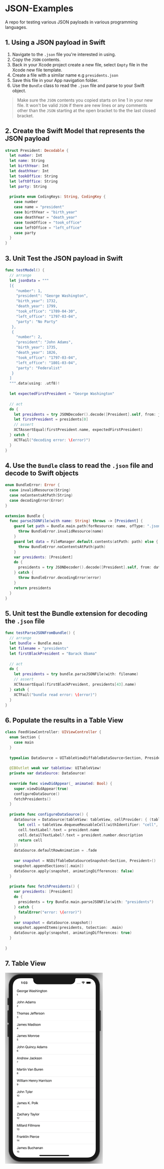 # JSON-Examples

A repo for testing various JSON payloads in various programming languages. 

## 1. Using a JSON payload in Swift 

1. Navigate to the `.json` file you're interested in using.
2. Copy the `JSON` contents. 
3. Back in your Xcode project create a new file, select `Empty` file in the Xcode new file template.
4. Create a file with a similar name e.g `presidents.json`
5. Save this file in your App navigation folder. 
6. Use the `Bundle` class to read the `.json` file and parse to your Swift object. 

> Make sure the `JSON` contents you copied starts on line 1 in your new file. It won't be valid `JSON` if there are new lines or any comments other than the  `JSON` starting at the open bracket to the the last closed bracket. 

## 2. Create the Swift Model that represents the JSON payload 

```swift 
struct President: Decodable {
  let number: Int
  let name: String
  let birthYear: Int
  let deathYear: Int
  let tookOffice: String
  let leftOffice: String
  let party: String
  
  private enum CodingKeys: String, CodingKey {
    case number
    case name = "president"
    case birthYear = "birth_year"
    case deathYear = "death_year"
    case tookOffice = "took_office"
    case leftOffice = "left_office"
    case party
  }
}
```

## 3. Unit Test the JSON payload in Swift 

```swift 
func testModel() {
  // arrange
  let jsonData = """
  [{
     "number": 1,
     "president": "George Washington",
     "birth_year": 1732,
     "death_year": 1799,
     "took_office": "1789-04-30",
     "left_office": "1797-03-04",
     "party": "No Party"
   },
   {
     "number": 2,
     "president": "John Adams",
     "birth_year": 1735,
     "death_year": 1826,
     "took_office": "1797-03-04",
     "left_office": "1801-03-04",
     "party": "Federalist"
   }
  ]
  """.data(using: .utf8)!
  
  let expectedFirstPresident = "George Washington"
  
  // act
  do {
    let presidents = try JSONDecoder().decode([President].self, from: jsonData)
    let firstPresident = presidents[0]
    // assert
    XCTAssertEqual(firstPresident.name, expectedFirstPresident)
  } catch {
    XCTFail("decoding error: \(error)")
  }
}
```

## 4. Use the `Bundle` class to read the `.json` file and decode to Swift objects

```swift 
enum BundleError: Error {
  case invalidResource(String)
  case noContentsAtPath(String)
  case decodingError(Error)
}

extension Bundle {
  func parseJSONFile(with name: String) throws -> [President] {
    guard let path = Bundle.main.path(forResource: name, ofType: ".json") else {
      throw BundleError.invalidResource(name)
    }
    guard let data = FileManager.default.contents(atPath: path) else {
      throw BundleError.noContentsAtPath(path)
    }
    var presidents: [President]
    do {
      presidents = try JSONDecoder().decode([President].self, from: data)
    } catch {
      throw BundleError.decodingError(error)
    }
    return presidents
  }
}
```

## 5. Unit test the Bundle extension for decoding the `.json` file 

```swift 
func testParseJSONFromBundle() {
  // arrange
  let bundle = Bundle.main
  let filename = "presidents"
  let firstBlackPresident = "Barack Obama"

  // act
  do {
    let presidents = try bundle.parseJSONFile(with: filename)
    // assert
    XCTAssertEqual(firstBlackPresident, presidents[43].name)
  } catch {
    XCTFail("bundle read error: \(error)")
  }
}
```

## 6. Populate the results in a Table View 

```swift 
class FeedViewController: UIViewController {
  enum Section {
    case main
  }
  
  typealias DataSource = UITableViewDiffableDataSource<Section, President>
  
  @IBOutlet weak var tableView: UITableView!
  private var dataSource: DataSource!
  
  override func viewDidAppear(_ animated: Bool) {
    super.viewDidAppear(true)
    configureDataSource()
    fetchPresidents()
  }
  
  private func configureDataSource() {
    dataSource = DataSource(tableView: tableView, cellProvider: { (tableView, indexPath, president) -> UITableViewCell? in
      let cell = tableView.dequeueReusableCell(withIdentifier: "cell", for: indexPath)
      cell.textLabel?.text = president.name
      cell.detailTextLabel?.text = president.number.description
      return cell
    })
    dataSource.defaultRowAnimation = .fade
    
    var snapshot = NSDiffableDataSourceSnapshot<Section, President>()
    snapshot.appendSections([.main])
    dataSource.apply(snapshot, animatingDifferences: false)
  }
  
  private func fetchPresidents() {
    var presidents: [President]
    do {
      presidents = try Bundle.main.parseJSONFile(with: "presidents")
    } catch {
      fatalError("error: \(error)")
    }
    var snapshot = dataSource.snapshot()
    snapshot.appendItems(presidents, toSection: .main)
    dataSource.apply(snapshot, animatingDifferences: true)
  }

}
```

## 7. Table View 

![presidents](Assets/presidents.png)

